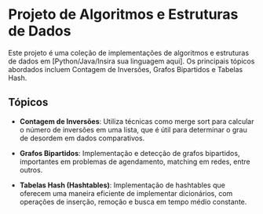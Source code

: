 # Projeto de Algoritmos e Estruturas de Dados

Este projeto é uma coleção de implementações de algoritmos e estruturas de dados em [Python/Java/Insira sua linguagem aqui]. Os principais tópicos abordados incluem Contagem de Inversões, Grafos Bipartidos e Tabelas Hash.

## Tópicos

- **Contagem de Inversões**: Utiliza técnicas como merge sort para calcular o número de inversões em uma lista, que é útil para determinar o grau de desordem em dados comparativos.

- **Grafos Bipartidos**: Implementação e detecção de grafos bipartidos, importantes em problemas de agendamento, matching em redes, entre outros.

- **Tabelas Hash (Hashtables)**: Implementação de hashtables que oferecem uma maneira eficiente de implementar dicionários, com operações de inserção, remoção e busca em tempo médio constante.
